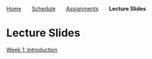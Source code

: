 [Home](https://mjs227.github.io/courses/semantic-theory-25/)&emsp;&emsp;[Schedule](https://mjs227.github.io/courses/semantic-theory-25/schedule/)&emsp;&emsp;[Assignments](https://mjs227.github.io/courses/semantic-theory-25/assignments/)&emsp;&emsp;**Lecture Slides**

# Lecture Slides

[Week 1: Introduction](https://mjs227.github.io/courses/semantic-theory-25/lecture-slides/01_intro.pdf)
